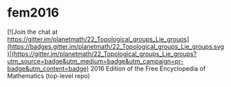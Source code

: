 # fem2016

[![Join the chat at https://gitter.im/planetmath/22_Topological_groups_Lie_groups](https://badges.gitter.im/planetmath/22_Topological_groups_Lie_groups.svg)](https://gitter.im/planetmath/22_Topological_groups_Lie_groups?utm_source=badge&utm_medium=badge&utm_campaign=pr-badge&utm_content=badge)
2016 Edition of the Free Encyclopedia of Mathematics (top-level repo)
